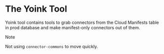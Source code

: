 # The Yoink Tool

Yoink tool contains tools to grab connectors from the Cloud Manifests table in prod database
and make manifest-only connectors out of them.

> [!note]
> Not using `connector-commons` to move quickly.

